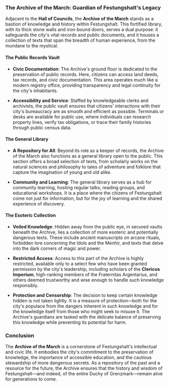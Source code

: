 ### The Archive of the March: Guardian of Festungshalt's Legacy

Adjacent to the **Hall of Councils**, the **Archive of the March** stands as a bastion of knowledge and history within Festungshalt. This fortified library, with its thick stone walls and iron-bound doors, serves a dual purpose: it safeguards the city's vital records and public documents, and it houses a collection of texts that span the breadth of human experience, from the mundane to the mystical.

#### The Public Records Vault

- **Civic Documentation**: The Archive's ground floor is dedicated to the preservation of public records. Here, citizens can access land deeds, tax records, and civic documentation. This area operates much like a modern registry office, providing transparency and legal continuity for the city's inhabitants.
  
- **Accessibility and Service**: Staffed by knowledgeable clerks and archivists, the public vault ensures that citizens' interactions with their city's bureaucracy are as smooth and efficient as possible. Terminals or desks are available for public use, where individuals can research property lines, verify tax obligations, or trace their family histories through public census data.

#### The General Library

- **A Repository for All**: Beyond its role as a keeper of records, the Archive of the March also functions as a general library open to the public. This section offers a broad selection of texts, from scholarly works on the natural sciences and philosophy to tales of adventure and folklore that capture the imagination of young and old alike.
  
- **Community and Learning**: The general library serves as a hub for community learning, hosting regular talks, reading groups, and educational workshops. It is a place where the citizens of Festungshalt come not just for information, but for the joy of learning and the shared experience of discovery.

#### The Esoteric Collection

- **Veiled Knowledge**: Hidden away from the public eye, in secured vaults beneath the Archive, lies a collection of more esoteric and potentially dangerous texts. These include ancient manuscripts on arcane rituals, forbidden lore concerning the Idols and the Menhir, and texts that delve into the dark corners of magic and power.
  
- **Restricted Access**: Access to this part of the Archive is highly restricted, available only to a select few who have been granted permission by the city's leadership, including scholars of the **Clericus Imperium**, high-ranking members of the Fraternitas Argentarius, and others deemed trustworthy and wise enough to handle such knowledge responsibly.

- **Protection and Censorship**: The decision to keep certain knowledge hidden is not taken lightly. It is a measure of protection—both for the city's populace from the dangers inherent in such knowledge and for the knowledge itself from those who might seek to misuse it. The Archive's guardians are tasked with the delicate balance of preserving this knowledge while preventing its potential for harm.

### Conclusion

The **Archive of the March** is a cornerstone of Festungshalt's intellectual and civic life. It embodies the city's commitment to the preservation of knowledge, the importance of accessible education, and the cautious stewardship of more dangerous secrets. As a repository of the past and a resource for the future, the Archive ensures that the history and wisdom of Festungshalt—and indeed, of the entire Duchy of Grenzmark—remain alive for generations to come.